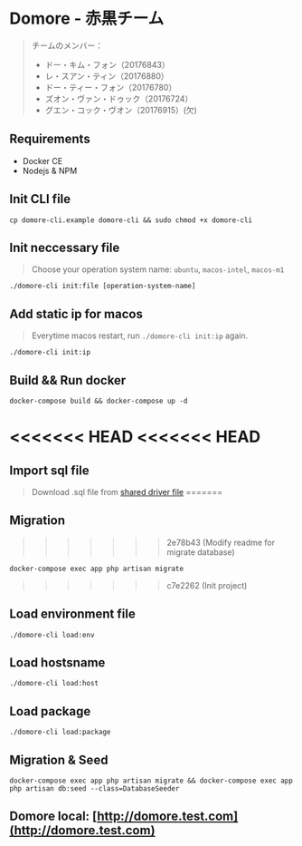 # Domore - 赤黒チーム
> チームのメンバー：
> - ドー・キム・フォン（20176843）
> - レ・スアン・ティン（20176880）
> - ドー・ティー・フォン（20176780）
> - ズオン・ヴァン・ドゥック（20176724）
> - グエン・コック・ヴオン（20176915）(欠)
## Requirements
- Docker CE
- Nodejs & NPM
## Init CLI file
```
cp domore-cli.example domore-cli && sudo chmod +x domore-cli
```
## Init neccessary file
> Choose your operation system name: `ubuntu`, `macos-intel`, `macos-m1`
```
./domore-cli init:file [operation-system-name]
```
## Add static ip for macos
> Everytime macos restart, run `./domore-cli init:ip` again.
```
./domore-cli init:ip
```
## Build && Run docker
```
docker-compose build && docker-compose up -d
```
<<<<<<< HEAD
<<<<<<< HEAD
=======
## Import sql file
> Download .sql file from [shared driver file](https://drive.google.com/file/d/1u7iDaLYDREO1Hx3ijMrKX_6pfI66jlIB/view?usp=sharing)
=======
## Migration
>>>>>>> 2e78b43 (Modify readme for migrate database)
```
docker-compose exec app php artisan migrate
```
>>>>>>> c7e2262 (Init project)
## Load environment file
```
./domore-cli load:env
```
## Load hostsname
```
./domore-cli load:host
```
## Load package
```
./domore-cli load:package
```
## Migration & Seed
```
docker-compose exec app php artisan migrate && docker-compose exec app php artisan db:seed --class=DatabaseSeeder
```
## Domore local: [http://domore.test.com](http://domore.test.com)
